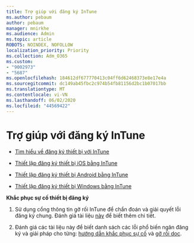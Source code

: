 ```yaml
---
title: Trợ giúp với đăng ký InTune
ms.author: pebaum
author: pebaum
manager: mnirkhe
ms.audience: Admin
ms.topic: article
ROBOTS: NOINDEX, NOFOLLOW
localization_priority: Priority
ms.collection: Adm_O365
ms.custom:
- "9002973"
- "5687"
ms.openlocfilehash: 184612df677770413c04ff6d62468373e8e17e4a
ms.sourcegitcommit: dc149ab45fbc2c974b54fb81156d2bc1b07017bb
ms.translationtype: MT
ms.contentlocale: vi-VN
ms.lasthandoff: 06/02/2020
ms.locfileid: "44569422"
---
```

# <a name="help-with-intune-enrollment"></a>Trợ giúp với đăng ký InTune


- [Tìm hiểu về đăng ký thiết bị với InTune](https://docs.microsoft.com/intune/device-enrollment)

- [Thiết lập đăng ký thiết bị iOS bằng InTune](https://docs.microsoft.com/intune/ios-enroll)

- [Thiết lập đăng ký thiết bị Android bằng InTune](https://docs.microsoft.com/intune/android-enroll)

- [Thiết lập đăng ký thiết bị Windows bằng InTune](https://docs.microsoft.com/intune/windows-enroll)

**Khắc phục sự cố thiết bị đăng ký**

1. Sử dụng cổng thông tin gỡ rối InTune để chẩn đoán và giải quyết lỗi đăng ký chung. Đánh giá tài liệu [này](https://docs.microsoft.com/intune/help-desk-operators) để biết thêm chi tiết.

2. Đánh giá các tài liệu này để biết danh sách các lỗi phổ biến ngăn đăng ký và giải pháp cho từng: [hướng dẫn khắc phục sự cố](https://support.microsoft.com/help/4469913/troubleshooting-windows-device-enrollment-problems-in-microsoft-intune) và [gỡ rối doc](https://docs.microsoft.com/intune/troubleshoot-device-enrollment-in-intune).